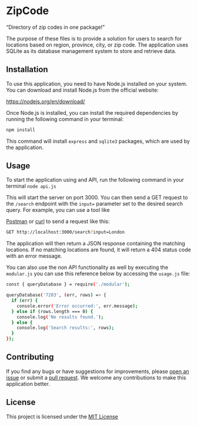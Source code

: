 # ZipCode
“Directory of zip codes in one package!”

The purpose of these files is to provide a solution for users to search for locations based on region, province, city, or zip code. The application uses SQLite as its database management system to store and retrieve data.

## **Installation**

To use this application, you need to have Node.js installed on your system. You can download and install Node.js from the official website:

<https://nodejs.org/en/download/>

Once Node.js is installed, you can install the required dependencies by running the following command in your terminal:

```bash
npm install
```

This command will install `express` and `sqlite3` packages, which are used by the application.

## **Usage**

To start the application using and API, run the following command in your terminal `node api.js`

This will start the server on port 3000. You can then send a GET request to the `/search` endpoint with the `input=` parameter set to the desired search query. For example, you can use a tool like

[Postman](https://www.postman.com/) or [curl](https://curl.se/) to send a request like this:

```bash
GET http://localhost:3000/search?input=London
```

The application will then return a JSON response containing the matching locations. If no matching locations are found, it will return a 404 status code with an error message.

You can also use the non API functionality as well by executing the `modular.js` you can use this reference below by accessing the `usage.js` file:

```bash
const { queryDatabase } = require('./modular');

queryDatabase('7203', (err, rows) => {
  if (err) {
    console.error('Error occurred:', err.message);
  } else if (rows.length === 0) {
    console.log('No results found.');
  } else {
    console.log('Search results:', rows);
  }
});

```

## **Contributing**

If you find any bugs or have suggestions for improvements, please [open an issue](https://github.com/kents00/ZipCode/issues) or submit a [pull request](https://github.com/kents00/ZipCode/pulls). We welcome any contributions to make this application better.

## **License**

This project is licensed under the [MIT License](https://www.perplexity.ai/LICENSE)
